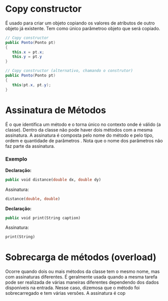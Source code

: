# Copy constructor
É usado para criar um objeto copiando os valores de atributos de outro objeto já existente.
Tem como único parâmetroo objeto que será copiado.

```java
// Copy constructor
public Ponto(Ponto pt)
{
   this.x = pt.x;
   this.y = pt.y
}

// Copy constructor (alternativo, chamando o construtor)
public Ponto(Ponto pt)
{
   this(pt.x, pt.y);
}
```

# Assinatura de Métodos
É o que identifica um método e o torna único no contexto onde é válido (a classe).
Dentro da classe não pode haver dois métodos com a mesma assinatura.
A assinatura é composta pelo nome do método e pelo tipo, ordem e quantidade de parâmetros . Nota que o nome dos parâmetros não faz parte da assinatura.

### Exemplo
**Declaração:**
```sql
public void distance(double dx, double dy)
```
Assinatura:
```sql
distance(double, double) 
```
**Declaração:**
```sql
public void print(String caption)
```
Assinatura:
```sql
print(String)
```

# Sobrecarga de métodos (overload)
Ocorre quando dois ou mais métodos da classe tem o mesmo nome, mas com assinaturas diferentes. É geralmente usada quando a mesma tarefa pode ser realizada de várias maneiras diferentes dependendo dos dados disponíveis na entrada.
Nesse caso, dizemosa que o método foi sobrecarregado e tem várias versões.
A assinatura é cop

<!--stackedit_data:
eyJoaXN0b3J5IjpbLTQ0MjYyOTY0MywtOTEwODA2MTE0LC0xOT
k0ODY2NzkzXX0=
-->